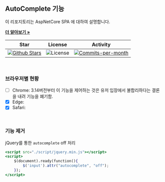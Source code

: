 ## AutoComplete 기능

이 리포지토리는 AspNetCore SPA 에 대하여 설명합니다. <br />

<a href="https://github.com/devncore/devncore"><strong>더 알아보기 »</strong></a>
 
| Star | License | Activity |
|:----:|:-------:|:--------:|
| <a href="https://github.com/devncore/docs/stargazers"><img src="https://img.shields.io/github/stars/devncore/docs" alt="Github Stars"></a> | <img src="https://img.shields.io/github/license/devncore/docs" alt="License"> | <a href="https://github.com/devncore/docs/pulse"><img src="https://img.shields.io/github/commit-activity/m/devncore/docs" alt="Commits-per-month"></a> |

<br>

### 브라우저별 현황
- [ ] Chrome: 3.14버전부터 이 기능을 제어하는 것은 유저 입장에서 불합리하다는 결론을 내려 기능을 폐기함.
- [x] Edge: 
- [x] Safari: 
<br>

### 기능 제거
jQuery를 통한 `autocomplete` off 처리

```jsx
<script src="./script/jquery.min.js"></script>
<script>
    $(document).ready(function(){
        $('input').attr("autocomplete", "off");
    });
</script>
```
